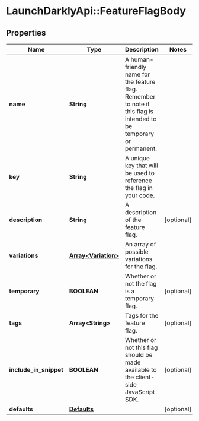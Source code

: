 # LaunchDarklyApi::FeatureFlagBody

## Properties
Name | Type | Description | Notes
------------ | ------------- | ------------- | -------------
**name** | **String** | A human-friendly name for the feature flag. Remember to note if this flag is intended to be temporary or permanent. | 
**key** | **String** | A unique key that will be used to reference the flag in your code. | 
**description** | **String** | A description of the feature flag. | [optional] 
**variations** | [**Array&lt;Variation&gt;**](Variation.md) | An array of possible variations for the flag. | 
**temporary** | **BOOLEAN** | Whether or not the flag is a temporary flag. | [optional] 
**tags** | **Array&lt;String&gt;** | Tags for the feature flag. | [optional] 
**include_in_snippet** | **BOOLEAN** | Whether or not this flag should be made available to the client-side JavaScript SDK. | [optional] 
**defaults** | [**Defaults**](Defaults.md) |  | [optional] 



